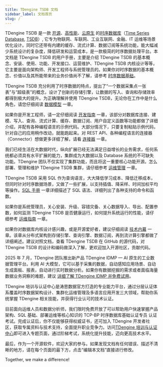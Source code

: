 ```yaml
---
title: TDengine TSDB 文档
sidebar_label: 文档首页
slug: /
---
```


TDengine TSDB 是一款 [开源](https://www.taosdata.com/tdengine/open_source_time-series_database)、[高性能](https://www.taosdata.com/fast)、[云原生](https://www.taosdata.com/tdengine/cloud_native_time-series_database) 的<a href="https://www.taosdata.com/" data-internallinksmanager029f6b8e52c="2" title="时序数据库" target="_blank" rel="noopener">时序数据库</a>（<a href="https://www.taosdata.com/time-series-database" data-internallinksmanager029f6b8e52c="9" title="Time Series DataBase" target="_blank" rel="noopener">Time Series Database</a>, <a href="https://www.taosdata.com/tsdb" data-internallinksmanager029f6b8e52c="8" title="TSDB" target="_blank" rel="noopener">TSDB</a>）, 它专为物联网、车联网、工业互联网、金融、IT 运维等场景优化设计。同时它还带有内建的缓存、流式计算、数据订阅等系统功能，能大幅减少系统设计的复杂度，降低研发和运营成本，是一款极简的时序数据处理平台。本文档是 TDengine TSDB 的用户手册，主要是介绍 TDengine TSDB 的基本概念、安装、使用、功能、开发接口、运营维护、TDengine TSDB 内核设计等等，它主要是面向架构师、开发工程师与系统管理员的。如果你对时序数据的基本概念、价值以及其所能带来的业务价值尚不了解，请参考 [时序数据基础](./concept)。

TDengine TSDB 充分利用了时序数据的特点，提出了“一个数据采集点一张表”与“超级表”的概念，设计了创新的存储引擎，让数据的写入、查询和存储效率都得到极大的提升。为正确理解并使用 TDengine TSDB，无论你在工作中是什么角色，请您仔细阅读 [数据模型](./basic/model) 一章。

如果你是开发工程师，请一定仔细阅读 [开发指南](./develop) 一章，该部分对数据库连接、建模、写入、查询、流式计算、缓存、数据订阅、用户自定义函数等功能都做了详细介绍，并配有各种编程语言的示例代码。大部分情况下，只要复制粘贴示例代码，针对自己的应用稍作改动，就能跑起来。对 REST API、各种编程语言的连接器（Connector）想做更多详细了解，请看 [连接器](./reference/connector) 一章。

我们已经生活在大数据时代，纵向扩展已经无法满足日益增长的业务需求，任何系统都必须具有水平扩展的能力，集群成为大数据以及 Database 系统的不可缺失功能。TDengine 团队不仅实现了集群功能，而且将这一重要核心功能开源。怎么部署、管理和维护 TDengine TSDB 集群，请仔细参考 [运维管理](./operation) 一章。

TDengine TSDB 采用 SQL 作为查询语言，大大降低学习成本、降低迁移成本，但同时针对时序数据场景，又做了一些扩展，以支持插值、降采样、时间加权平均等操作。[SQL 手册](./reference/taos-sql) 一章详细描述了 SQL 语法、详细列出了各种支持的命令和函数。

如果你是系统管理员，关心安装、升级、容错灾备、关心数据导入、导出、配置参数，如何监测 TDengine TSDB 是否健康运行，如何提升系统运行的性能，请仔细参考 [运维指南](./operation) 一章。

如果你对数据库内核设计感兴趣，或是开源爱好者，建议仔细阅读 [技术内幕](./tdinternal) 一章。该章从分布式架构到存储引擎、查询引擎、数据订阅，再到流计算引擎都做了详细阐述。建议对照文档，查看 TDengine TSDB 在 GitHub 的源代码，对 TDengine TSDB 的设计和编码做深入了解，更欢迎加入开源社区，贡献代码。

2025 年 7 月，TDengine 团队推出新产品 TDengine IDMP — AI 原生的工业数据管理平台。利用 AI 大模型，它可以基于采集的数据，自动感知应用场景、自动生成面板、报表，自动进行实时数据分析。如果你有数据挖掘的需求或者面临海量数据业务洞察的难题，建议 [详细了解 TDengine IDMP 并免费试用](https://www.taosdata.com/idmp)。

TDengine 培训与认证中心是涛思数据官方打造的专业能力平台，通过分层认证体系覆盖时序数据架构设计、集群化运维管理及多语言应用开发三大领域，帮助你系统掌握 TDengine 相关技能，并获得行业认可的技术认证。

目前面向运维人员和数据分析师，我们限时免费开放了可以帮助用户快速掌握产品架构、SQL 基础、部署运维等核心知识的 TCP-BP 时序数据库基础认证专员 认证考试。完成认证后，你不仅能够获得权威证书，还可加入 TDengine 开发者社区，获取专属资料与技术支持，全面提升职业竞争力。访问[TDengine 培训与认证中心](https://learn.taosdata.com/)即可进入专题页面，通过阶梯考试，系统化提升技能，迈向更高技术水平。

最后，作为一个开源软件，欢迎大家的参与。如果发现文档有任何错误、描述不清晰的地方，请在每个页面的最下方，点击“编辑本文档”直接进行修改。

Together, we make a difference!
